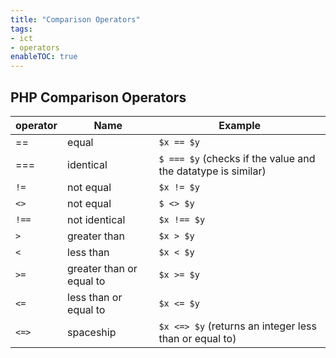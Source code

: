 ```yaml
---
title: "Comparison Operators"
tags:
- ict
- operators
enableTOC: true
---
```


## PHP Comparison Operators

| operator | Name                     | Example                                                      |
| -------- | ------------------------ | ------------------------------------------------------------ |
| ==       | equal                    | `$x == $y`                                                   |
| ===      | identical                | `$ === $y` (checks if the value and the datatype is similar) |
| `!=`     | not equal                | `$x != $y`                                                   |
| `<>`     | not equal                | `$ <> $y`                                                    |
| `!==`    | not identical            | `$x !== $y`                                                  |
| `>`      | greater than             | `$x > $y`                                                    |
| `<`      | less than                | `$x < $y`                                                    |
| `>=`     | greater than or equal to | `$x >= $y`                                                   |
| `<=`     | less than or equal to    | `$x <= $y`                                                   |
| `<=>`    | spaceship                | `$x <=> $y` (returns an integer less than or equal to)       | 

